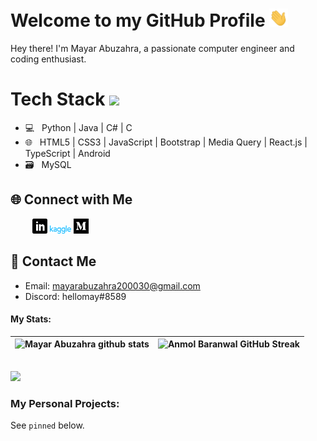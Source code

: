 # Welcome to my GitHub Profile [<img src="https://raw.githubusercontent.com/ABSphreak/ABSphreak/master/gifs/Hi.gif" width="30px">](https://www.linkedin.com/in/mayar-abuzahra)

Hey there! I'm Mayar Abuzahra, a passionate computer engineer and coding enthusiast. 

# Tech Stack <img src='https://user-images.githubusercontent.com/74038190/206662607-d9e7591e-bbf9-42f9-9386-29efc927bc16.gif' width="40">

- 💻 &nbsp; Python | Java | C# | C
- 🌐 &nbsp; HTML5 | CSS3 | JavaScript | Bootstrap | Media Query | React.js | TypeScript | Android 
- 🗃️ &nbsp; MySQL 

## 🌐 Connect with Me

&nbsp;&nbsp;&nbsp;&nbsp;&nbsp;&nbsp;&nbsp;&nbsp;
<a href="https://www.linkedin.com/in/mayar-abuzahra" title="Follow me on LinkedIn">
  <img
    width="24"
    alt="Follow me on LinkedIn"
    src="assets/icons/linkedin.svg"
  /></a>
<a href="https://www.kaggle.com/mayarabuzahra00" title="Follow me on Kaggle">
  <img
    width="34"
    alt="Follow me on Kaggle"
    src="assets/icons/kaggle-1.svg"
  /></a>
<a href="https://medium.com/@mayarabuzahra" title="Follow me on Medium">
  <img
    width="24"
    alt="Follow me on Medium"
    src="assets/icons/medium.svg"
  /></a>

## 💬 Contact Me

- Email: mayarabuzahra200030@gmail.com
- Discord: hellomay#8589
  
#### My Stats:
| ![Mayar Abuzahra github stats](https://github-readme-stats.vercel.app/api?username=Mayar-Abuzahra\&rank_icon=percentile&show_icons=true&theme=tokyonight&show=reviews&bg_color=fff&title_color=0a1931&icon_color=0a1931&text_color=0A0209&border_color=0A0209&border_radius=8) | ![Anmol Baranwal GitHub Streak](https://github-readme-streak-stats.herokuapp.com/?user=Mayar-Abuzahra&theme=tokyonight&theme=icegray&border_radius=8) |
| -- | -- |

<br>
<img src="https://github-readme-activity-graph.vercel.app/graph?username=Mayar-Abuzahra&bg_color=161b22&color=ffffff&line=d5d5d5&point=a76c6c&area=true&hide_border=true&hide_title=true" />

### My Personal Projects:

See `pinned` below. 
